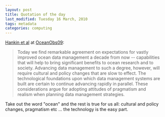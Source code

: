```yaml
---
layout: post
title: Quotation of the day
last_modified: Tuesday 16 March, 2010
tags: metadata
categories: computing
---
```

[Hankin et al](http://www.oceanobs09.net/plenary/files/draft%20papers/pphankin-singleColumn.pdf) at [OceanObs09](http://www.oceanobs09.net/):<blockquote>Today we find remarkable agreement on expectations for vastly improved ocean data management a decade from now -- capabilities that will help to bring significant benefits to ocean research and to society.
Advancing data management to such a degree, however, will require cultural and policy changes that are
slow to effect. The technological foundations upon which data management systems are built are certain to
continue advancing rapidly in parallel. These considerations argue for adopting attitudes of pragmatism
and realism when planning data management strategies.
</blockquote>

Take out the word "ocean" and the rest is true for us all: cultural and policy changes, pragmatism etc ... the technology is the easy part.
